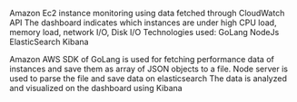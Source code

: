 Amazon Ec2 instance monitoring using data fetched through CloudWatch API
The dashboard indicates which instances are under high CPU load, memory load, network I/O, Disk I/O
Technologies used:
GoLang
NodeJs
ElasticSearch
Kibana

Amazon AWS SDK of GoLang is used for fetching performance data of instances and save them as array of JSON objects to a file.
Node server is used to parse the file and save data on elasticsearch
The data is analyzed and visualized on the dashboard using Kibana

